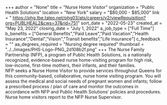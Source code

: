 +++
author = "None"
title = "Nurse Home Visitor"
organization = "Public Health Solutions"
location = "New York"
salary = "$80,000 - $85,000"
link = " https://phg.tbe.taleo.net/phg03/ats/careers/v2/viewRequisition?org=PUBLHEAL2&cws=37&rid=751"
sort_date = "2022-05-23"
created_at = "May 23, 2022"
closing_date = "July 1, 2022"
a_job_type = ["Full Time"]
b_benefits = ["General Benefits","Paid Leave","Paid Vacation","Health Insurance","Dental","Vision","Transit benefits","Life insurance"]
c_feedback = ""
aa_degrees_required = "Nursing degree required"
thumbnail = "../../images/PHS-Logo-PNG_2d108b2f.png"
+++
The Nurse Family Partnership (NFP), a program of Public Health Solutions, is a nationally recognized, evidence-based nurse home-visiting program for high risk, low-income, first-time mothers, their infants, and their families.   
NFP seeks a Nurse Home Visitor to provide services throughout Queens for this community-based, collaborative, nurse home visiting program. You will assess the medical and social needs of pregnant women and infants; follow a prescribed process / plan of care and monitor the outcomes in accordance with NFP and Public Health Solutions’ policies and procedures. Nurse home visitors report to the NFP Nurse Supervisor.  
